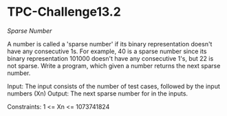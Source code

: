 TPC-Challenge13.2
=================

*Sparse Number*

A number is called a 'sparse number' if its binary representation doesn't have any consecutive 1s.
For example, 40 is a sparse number since its binary representation 101000 doesn't have any consecutive 1's, but 22 is not sparse.
Write a program, which given a number returns the next sparse number.

Input: The input consists of the number of test cases, followed by the input numbers (Xn)
Output: The next sparse number for in the inputs.

Constraints: 1 <= Xn <= 1073741824
